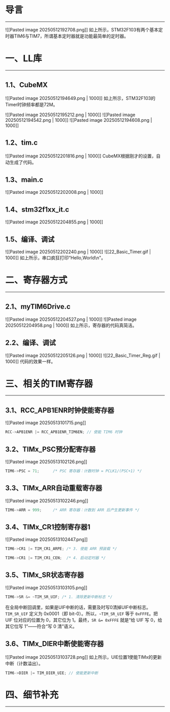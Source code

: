 # 导言
---
![[Pasted image 20250512192708.png]]
如上所示，STM32F103有两个基本定时器TIM6与TIM7，所谓基本定时器就是功能最简单的定时器。


# 一、LL库
---
## 1.1、CubeMX
![[Pasted image 20250512194649.png | 1000]]
如上所示，STM32F103的Timer时钟频率都是72M。

![[Pasted image 20250512195212.png | 1000]]
![[Pasted image 20250512194542.png | 1000]]
![[Pasted image 20250512194608.png | 1000]]

## 1.2、tim.c
![[Pasted image 20250512201816.png | 1000]]
CubeMX根据刚才的设置，自动生成了代码。

## 1.3、main.c
![[Pasted image 20250512202008.png | 1000]]

## 1.4、stm32f1xx_it.c
![[Pasted image 20250512204855.png | 1000]]

## 1.5、编译、调试
![[Pasted image 20250512202240.png | 1000]]
![[22_Basic_Timer.gif | 1000]]
如上所示，串口疯狂打印“Hello,World\n"。

# 二、寄存器方式
---
## 2.1、myTIM6Drive.c
![[Pasted image 20250512204527.png | 1000]]
![[Pasted image 20250512204958.png | 1000]]
如上所示，寄存器的代码真简洁。

## 2.2、编译、调试
![[Pasted image 20250512205126.png | 1000]]
![[22_Basic_Timer_Reg.gif | 1000]]
代码的效果一样。

# 三、相关的TIM寄存器
---
## 3.1、RCC_APB1ENR时钟使能寄存器
![[Pasted image 20250513101715.png]]
```c
RCC->APB1ENR |= RCC_APB1ENR_TIM6EN; // 使能 TIM6 时钟
```

## 3.2、TIMx_PSC预分配寄存器
![[Pasted image 20250513102126.png]]
```c
TIM6->PSC = 71;      /* PSC 寄存器：计数时钟 = PCLK1/(PSC+1) */
```

## 3.3、TIMx_ARR自动重载寄存器
![[Pasted image 20250513102246.png]]
```c
TIM6->ARR = 999;     /* ARR 寄存器：计数到 ARR 后产生更新事件 */
```

## 3.4、TIMx_CR1控制寄存器1
![[Pasted image 20250513102447.png]]
```c
TIM6->CR1 |= TIM_CR1_ARPE; /* 3. 使能 ARR 预装载 */

TIM6->CR1 |= TIM_CR1_CEN;  /* 4. 启动定时器 */
```

## 3.5、TIMx_SR状态寄存器
![[Pasted image 20250513103105.png]]
```c
TIM6->SR &= ~TIM_SR_UIF; /* 1. 清除更新中断标志 */
```
在全局中断回调里，如果是UIF中断的话，需要及时写0清掉UIF中断标志。
`TIM_SR_UIF` 定义为 0x0001（即 bit-0）。所以，`~TIM_SR_UIF` 等于 `0xFFFE`。把 UIF 位对应的位置为 0，其它位为 1。最终，`SR &= 0xFFFE` 就是“给 UIF 写 0，给其它位写 1”——符合“写 0 清”语义。

## 3.6、TIMx_DIER中断使能寄存器
![[Pasted image 20250513103728.png]]
如上所示，UIE位置1使能TIMx的更新中断（计数溢出）。
```c
TIM6->DIER |= TIM_DIER_UIE; // 使能更新中断
```

# 四、细节补充
---


















